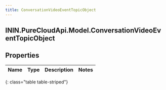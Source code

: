 ```yaml
---
title: ConversationVideoEventTopicObject
---
```

## ININ.PureCloudApi.Model.ConversationVideoEventTopicObject

## Properties

|Name | Type | Description | Notes|
|------------ | ------------- | ------------- | -------------|
{: class="table table-striped"}



